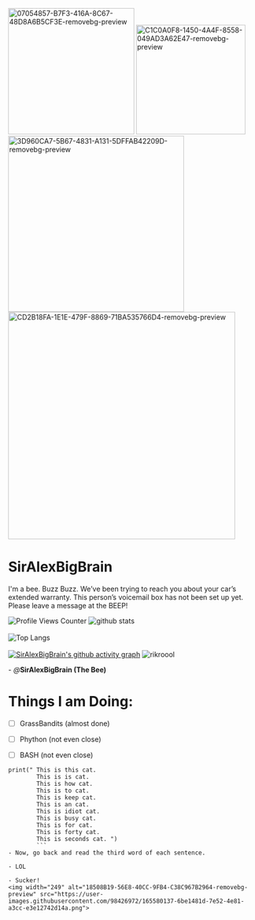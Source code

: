 <img width="256" alt="07054857-B7F3-416A-8C67-48D8A6B5CF3E-removebg-preview" src="https://user-images.githubusercontent.com/98426972/165579517-a8d332a4-ff7d-4e46-9eeb-98ec663e8d89.png">
<img width="222" alt="C1C0A0F8-1450-4A4F-8558-049AD3A62E47-removebg-preview" src="https://user-images.githubusercontent.com/98426972/165578158-d1ac4269-bc92-4735-acb0-3c31a2456ca8.png">
<img width="357" alt="3D960CA7-5B67-4831-A131-5DFFAB42209D-removebg-preview" src="https://user-images.githubusercontent.com/98426972/165574348-774380e2-e2d2-4e9c-962a-680ba587a6a5.png">
<img width="461" alt="CD2B18FA-1E1E-479F-8869-71BA535766D4-removebg-preview" src="https://user-images.githubusercontent.com/98426972/165562880-2c900f07-6fdb-4e55-b0f6-751ad5fdd234.png">

# SirAlexBigBrain

I'm a bee. Buzz Buzz. We’ve been trying to reach you about your car’s extended warranty. This person’s voicemail box has not been set up yet. Please leave a message at the BEEP!

 ![Profile Views Counter](https://komarev.com/ghpvc/?username=SirAlexBigBrain&label=Profile+Views&color=red)
![github stats](https://github-readme-stats.vercel.app/api?username=SirAlexBigBrain&show_icons=true&include_all_commits=true&theme=dark&cache_seconds=3200)<br><br>![Top Langs](https://github-readme-stats.vercel.app/api/top-langs/?username=SirAlexBigBrain&theme=dark&layout=compact&hide_title=false)<br><br>[![SirAlexBigBrain's github activity graph](https://activity-graph.herokuapp.com/graph?username=SirAlexBigBrain&theme=react-dark)](https://github.com/SirAlexBigBrain/github-readme-activity-graph)
![rikroool](https://user-images.githubusercontent.com/88296644/154395563-2304dd63-5164-4cec-ac3c-cd0205834140.gif)

\- *@*__SirAlexBigBrain (The Bee)__


 # Things I am Doing:
 
 - [ ] GrassBandits (almost done)
 
 - [ ] Phython (not even close)
 
 - [ ] BASH (not even close)
 

```
print(" This is this cat.
        This is is cat.
        This is how cat.
        This is to cat.
        This is keep cat.
        This is an cat.
        This is idiot cat.
        This is busy cat.
        This is for cat.
        This is forty cat.
        This is seconds cat. ")
        ```
- Now, go back and read the third word of each sentence.

- LOL

- Sucker!
<img width="249" alt="18508B19-56E8-40CC-9FB4-C38C967B2964-removebg-preview" src="https://user-images.githubusercontent.com/98426972/165580137-6be1481d-7e52-4e81-a3cc-e3e12742d14a.png">
